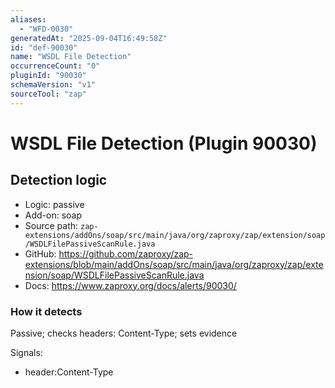 ```yaml
---
aliases:
  - "WFD-0030"
generatedAt: "2025-09-04T16:49:58Z"
id: "def-90030"
name: "WSDL File Detection"
occurrenceCount: "0"
pluginId: "90030"
schemaVersion: "v1"
sourceTool: "zap"
---
```


# WSDL File Detection (Plugin 90030)

## Detection logic

- Logic: passive
- Add-on: soap
- Source path: `zap-extensions/addOns/soap/src/main/java/org/zaproxy/zap/extension/soap/WSDLFilePassiveScanRule.java`
- GitHub: https://github.com/zaproxy/zap-extensions/blob/main/addOns/soap/src/main/java/org/zaproxy/zap/extension/soap/WSDLFilePassiveScanRule.java
- Docs: https://www.zaproxy.org/docs/alerts/90030/

### How it detects

Passive; checks headers: Content-Type; sets evidence

Signals:
- header:Content-Type

